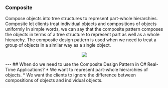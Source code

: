 ### Composite 
Compose objects into tree structures to represent part-whole hierarchies. Composite let clients treat individual objects and compositions of objects uniformly
In simple words, we can say that the composite pattern composes the objects in terms of a tree structure to represent part as well as a whole hierarchy. The composite design pattern is used when we need to treat a group of objects in a similar way as a single object.

<p align="center">
  <img src="http://mokarchi.ir/git/Composite/c-users-pranaya-pictures-composite-design-pattern-768x391.png" />
</p>
---
## When do we need to use the Composite Design Pattern in C# Real-Time Applications?
* We want to represent part-whole hierarchies of objects.
* We want the clients to ignore the difference between compositions of objects and individual objects.
